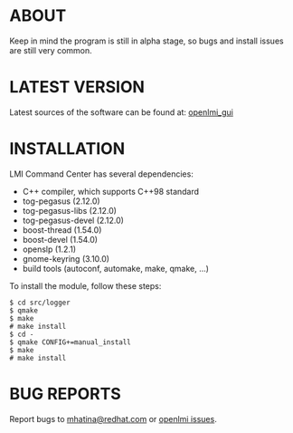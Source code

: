 ABOUT
===========
Keep in mind the program is still in alpha stage, so bugs and install issues are still very common.

LATEST VERSION
===============

Latest sources of the software can be found at: [openlmi_gui][]

INSTALLATION
============

LMI Command Center has several dependencies:

- C++ compiler, which supports C++98 standard
- tog-pegasus (2.12.0)
- tog-pegasus-libs (2.12.0)
- tog-pegasus-devel (2.12.0)
- boost-thread (1.54.0)
- boost-devel (1.54.0)
- openslp (1.2.1)
- gnome-keyring (3.10.0)
- build tools (autoconf, automake, make, qmake, ...)

To install the module, follow these steps:

    $ cd src/logger
    $ qmake
    $ make
    # make install
    $ cd -
    $ qmake CONFIG+=manual_install
    $ make
    # make install

BUG REPORTS
===========

Report bugs to [mhatina@redhat.com](mailto:mhatina@redhat.com) or [openlmi issues][].

[openlmi_gui]: https://github.com/mhatina/openlmi_gui "openlmi_gui repository on github"
[openlmi issues]: https://github.com/mhatina/openlmi/issues "Report a bug"
[LMI Meta-Command]: https://git.fedorahosted.org/git/openlmi-tools.git

